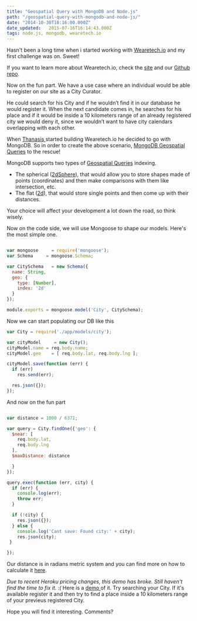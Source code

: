 ```yaml
---
title: "Geospatial Query with MongoDB and Node.js"
path: "/geospatial-query-with-mongodb-and-node-js/"
date: "2014-10-30T18:16:00.000Z"
date_updated:   2015-07-16T16:14:43.000Z
tags: node.js, mongodb, wearetech.io
---
```


Hasn't been a long time when i started working with <a title="Wearetech.io" href="http://wearetech.io" target="_blank">Wearetech.io</a> and my first challenge was on. Sweet!

If you want to learn more about Wearetech.io, check the <a title="Wearetech.io" href="http://wearetech.io" target="_blank">site</a> and our <a title="Wearetech.io on Github" href="https://github.com/WeAreTech/wearetech.io" target="_blank">Github repo</a>.

Now on the fun part. We have a use case where an individual would be able to register on our site as a City Curator.

He could search for his City and if he wouldn’t find it in our database he would register it. When the next candidate comes in, he searches for his place and if it would be inside a 10 kilometers range of an already registered city we would deny it, since we wouldn’t want to have city calendars overlapping with each other.

When <a title="Thanasis Polychronakis on Twitter" href="http://twitter.com/thanpolas" target="_blank">Thanasis </a>started building Wearetech.io he decided to go with MongoDB. So in order to create the above scenario, <a title="MongoDB Geospatial Queries" href="http://docs.mongodb.org/manual/applications/geospatial-indexes/" target="_blank">MongoDB Geospatial Queries</a> to the rescue!

MongoDB supports two types of <a title="Geospatial Queries on Wikipedia" href="http://en.wikipedia.org/wiki/Spatial_query" target="_blank">Geospatial Queries</a> indexing.
<ul>
	<li>The spherical (<a title="2dSphere Indexes on MongoDB" href="http://docs.mongodb.org/manual/core/2dsphere/" target="_blank">2dSphere</a>), that would allow you to store shapes made of points (coordinates) and then make comparisons with them like intersection, etc.</li>
	<li>The flat (<a title="2d indexes on MongoDB" href="http://docs.mongodb.org/manual/core/2d/" target="_blank">2d</a>), that would store single points and then come up with their distances.</li>
</ul>
Your choice will affect your development a lot down the road, so think wisely.

Now on the code side, we will use Mongoose to shape our models. Here's the most simple one.

```js

var mongoose     = require('mongoose');
var Schema     = mongoose.Schema;

var CitySchema   = new Schema({
  name: String,
  geo: {
    type: [Number],
    index: '2d'
  }
});

module.exports = mongoose.model('City', CitySchema);
```

Now we can start populating our DB like this

```js
var City = require('./app/models/city');

var cityModel     = new City(); 
cityModel.name = req.body.name; 
cityModel.geo    = [ req.body.lat, req.body.lng ]; 

cityModel.save(function (err) {
  if (err)
    res.send(err);

  res.json({});
});
```

And now on the fun part

```js

var distance = 1000 / 6371;

var query = City.findOne({'geo': {
  $near: [
    req.body.lat,
    req.body.lng
  ],
  $maxDistance: distance

  }
});

query.exec(function (err, city) {
  if (err) {
    console.log(err);
    throw err;
  }

  if (!city) {
    res.json({});
  } else {
    console.log('Cant save: Found city:' + city);
    res.json(city);
 }

});
```

Our distance is in radians metric system and you can find more on how to calculate it <a title="Convert to radians" href="http://docs.mongodb.org/manual/tutorial/calculate-distances-using-spherical-geometry-with-2d-geospatial-indexes/" target="_blank">here</a>.

*Due to recent Heroku pricing changes, this demo has broke. Still haven't find the time to fix it. :(*
Here is a <a title="MongoDB Geospatial Queries PoC" href="https://damp-everglades-7521.herokuapp.com/" target="_blank">demo </a>of it. Try searching your City. If it's available register it and then try to find a place inside a 10 kilometers range of your previeus registered City.

Hope you will find it interesting. Comments?
